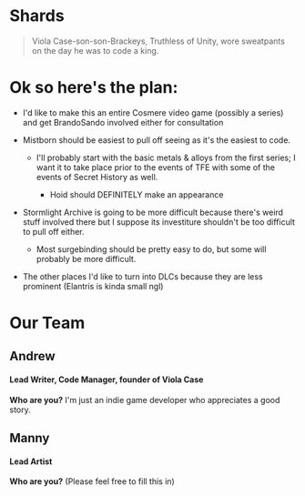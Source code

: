 # **Shards**

>Viola Case-son-son-Brackeys, Truthless of Unity, wore sweatpants on the day he was to code a king.

# Ok so here's the plan:
- I'd like to make this an entire Cosmere video game (possibly a series) and get BrandoSando involved either for consultation

- Mistborn should be easiest to pull off seeing as it's the easiest to code.

	- I'll probably start with the basic metals & alloys from the first series; I want it to take place prior to the events of TFE with some of the events of Secret History as well.

		- Hoid should DEFINITELY make an appearance

- Stormlight Archive is going to be more difficult because there's weird stuff involved there but I suppose its investiture shouldn't be too difficult to pull off either.

	- Most surgebinding should be pretty easy to do, but some will probably be more difficult.

- The other places I'd like to turn into DLCs because they are less prominent (Elantris is kinda small ngl)


# Our Team

## Andrew

#### Lead Writer, Code Manager, founder of Viola Case
**Who are you?**
I'm just an indie game developer who appreciates a good story. 

## Manny

#### Lead Artist 
**Who are you?** (Please feel free to fill this in)